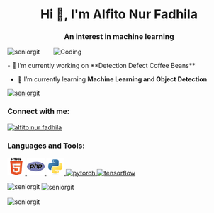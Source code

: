 

<h1 align="center">Hi 👋, I'm Alfito Nur Fadhila</h1>
<h3 align="center">An interest in machine learning</h3>
<img align="right" alt="Coding" width="400" src="https://u-static.fotor.com/images/text-to-image/result/PRO-5da1f40098c049368dfe13c50b192aa3.jpg">

<p align="left"> <img src="https://komarev.com/ghpvc/?username=seniorgit&label=Profile%20views&color=0e75b6&style=flat" alt="seniorgit" /> </p>
- 🔭 I’m currently working on **Detection Defect Coffee Beans**

- 🌱 I’m currently learning **Machine Learning and Object Detection**
<p align="left"> <a href="https://github.com/ryo-ma/github-profile-trophy"><img src="https://github-profile-trophy.vercel.app/?username=seniorgit" alt="seniorgit" /></a> </p>



<h3 align="left">Connect with me:</h3>
<p align="left">
<a href="https://www.linkedin.com/in/alfito-fadhila-810174228" target="blank"><img align="center" src="https://raw.githubusercontent.com/rahuldkjain/github-profile-readme-generator/master/src/images/icons/Social/linked-in-alt.svg" alt="alfito nur fadhila" height="30" width="40" /></a>
</p>

<h3 align="left">Languages and Tools:</h3>
<p align="left"> <a href="https://www.w3.org/html/" target="_blank" rel="noreferrer"> <img src="https://raw.githubusercontent.com/devicons/devicon/master/icons/html5/html5-original-wordmark.svg" alt="html5" width="40" height="40"/> </a> <a href="https://www.php.net" target="_blank" rel="noreferrer"> <img src="https://raw.githubusercontent.com/devicons/devicon/master/icons/php/php-original.svg" alt="php" width="40" height="40"/> </a> <a href="https://www.python.org" target="_blank" rel="noreferrer"> <img src="https://raw.githubusercontent.com/devicons/devicon/master/icons/python/python-original.svg" alt="python" width="40" height="40"/> </a> <a href="https://pytorch.org/" target="_blank" rel="noreferrer"> <img src="https://www.vectorlogo.zone/logos/pytorch/pytorch-icon.svg" alt="pytorch" width="40" height="40"/> </a> <a href="https://www.tensorflow.org" target="_blank" rel="noreferrer"> <img src="https://www.vectorlogo.zone/logos/tensorflow/tensorflow-icon.svg" alt="tensorflow" width="40" height="40"/> </a> </p>

<p><img align="left" src="https://github-readme-stats.vercel.app/api/top-langs?username=seniorgit&show_icons=true&locale=en&layout=compact" alt="seniorgit" /></p>

<p>&nbsp;<img align="center" src="https://github-readme-stats.vercel.app/api?username=seniorgit&show_icons=true&locale=en" alt="seniorgit" /></p>

<p><img align="center" src="https://github-readme-streak-stats.herokuapp.com/?user=seniorgit&" alt="seniorgit" /></p>
